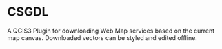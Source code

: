 # CSGDL
A QGIS3 Plugin for downloading Web Map services based on the current map canvas. Downloaded vectors can be styled and edited offline.
